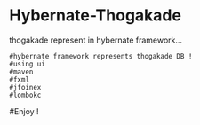 # Hybernate-Thogakade
thogakade represent in hybernate framework...

    #hybernate framework represents thogakade DB !
    #using ui
    #maven
    #fxml
    #jfoinex
    #lombokc

#Enjoy !
